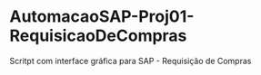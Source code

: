 # AutomacaoSAP-Proj01-RequisicaoDeCompras
 Scritpt com interface gráfica para SAP - Requisição de Compras
